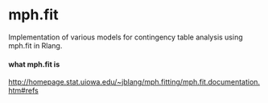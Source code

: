 # mph.fit

Implementation of various models for contingency table analysis using mph.fit in Rlang.

#### what mph.fit is

http://homepage.stat.uiowa.edu/~jblang/mph.fitting/mph.fit.documentation.htm#refs
